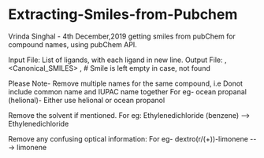 # Extracting-Smiles-from-Pubchem

Vrinda Singhal - 4th December,2019 getting smiles from pubChem for compound names, using pubChem API.

Input File: List of ligands, with each ligand in new line.
Output File: <Ligand> , <Canonical_SMILES> , # Smile is left empty in case, not found

Please Note-
Remove multiple names for the same compound, i.e Donot include common name and IUPAC name together
For eg- ocean propanal (helional)- Either use helional or ocean propanol

Remove the solvent if mentioned. 
For eg: Ethylenedichloride (benzene) --> Ethylenedichloride

Remove any confusing optical information: 
For eg- dextro(r/(+))-limonene ---> limonene
